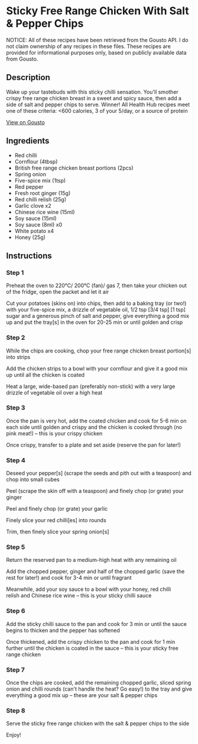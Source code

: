 # Sticky Free Range Chicken With Salt & Pepper Chips

NOTICE: All of these recipes have been retrieved from the Gousto API. I do not claim ownership of any recipes in these files. These recipes are provided for informational purposes only, based on publicly available data from Gousto.

## Description

Wake up your tastebuds with this sticky chilli sensation. You'll smother crispy free range chicken breast in a sweet and spicy sauce, then add a side of salt and pepper chips to serve. Winner! All Health Hub recipes meet one of these criteria: <600 calories, 3 of your 5/day, or a source of protein


[View on Gousto](https://www.gousto.co.uk/recipes/cookbook/sticky-free-range-chicken-with-salt-pepper-chips)

## Ingredients

- Red chilli
- Cornflour (4tbsp)
- British free range chicken breast portions (2pcs)
- Spring onion
- Five-spice mix (1tsp)
- Red pepper
- Fresh root ginger (15g)
- Red chilli relish (25g)
- Garlic clove x2
- Chinese rice wine (15ml)
- Soy sauce (15ml)
- Soy sauce (8ml) x0
- White potato x4
- Honey (25g)

## Instructions


### Step 1

Preheat the oven to 220°C/ 200°C (fan)/ gas 7, then take your chicken out of the fridge, open the packet and let it air

Cut your potatoes (skins on) into chips, then add to a baking tray (or two!) with your five-spice mix, a drizzle of vegetable oil, 1/2 tsp <span class="text-purple">[3/4 tsp]</span><span class="text-danger"> [1 tsp] </span>sugar and a generous pinch of salt and pepper, give everything a good mix up and put the tray[s] in the oven for 20-25 min or until golden and crisp


### Step 2

While the chips are cooking, chop your free range chicken breast portion[s] into strips

Add the chicken strips to a bowl with your cornflour and give it a good mix up until all the chicken is coated

Heat a large, wide-based pan (preferably non-stick) with a very large drizzle of vegetable oil over a high heat


### Step 3

Once the pan is very hot, add the coated chicken and cook for 5-6 min on each side until golden and crispy and the chicken is cooked through (no pink meat!) – this is your crispy chicken

Once crispy, transfer to a plate and set aside (reserve the pan for later!)


### Step 4

Deseed your pepper[s] (scrape the seeds and pith out with a teaspoon) and chop into small cubes

Peel (scrape the skin off with a teaspoon) and finely chop (or grate) your ginger

Peel and finely chop (or grate) your garlic

Finely slice your red chilli[es] into rounds

Trim, then finely slice your spring onion[s]


### Step 5

Return the reserved pan to a medium-high heat with any remaining oil

Add the chopped pepper, ginger and half of the chopped garlic (save the rest for later!) and cook for 3-4 min or until fragrant

Meanwhile, add your soy sauce to a bowl with your honey, red chilli relish and Chinese rice wine – this is your sticky chilli sauce


### Step 6

Add the sticky chilli sauce to the pan and cook for 3 min or until the sauce begins to thicken and the pepper has softened

Once thickened, add the crispy chicken to the pan and cook for 1 min further until the chicken is coated in the sauce – this is your sticky free range chicken


### Step 7

Once the chips are cooked, add the remaining chopped garlic, sliced spring onion and chilli rounds (can't handle the heat? Go easy!) to the tray and give everything a good mix up – these are your salt & pepper chips

### Step 8

Serve the sticky free range chicken with the salt & pepper chips to the side

Enjoy!

